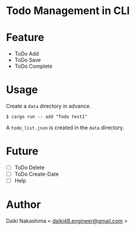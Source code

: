 # Todo Management in CLI

# Feature

- ToDo Add
- ToDo Save
- ToDo Complete

# Usage

Create a `data` directory in advance.

```shell
$ cargo run -- add "Todo test1"
```

A `todo_list.json` is created in the `data` directory.

# Future

- [ ] ToDo Delete
- [ ] ToDo Create-Date
- [ ] Help

# Author

Daiki Nakashima
< daiki48.engineer@gmail.com >

